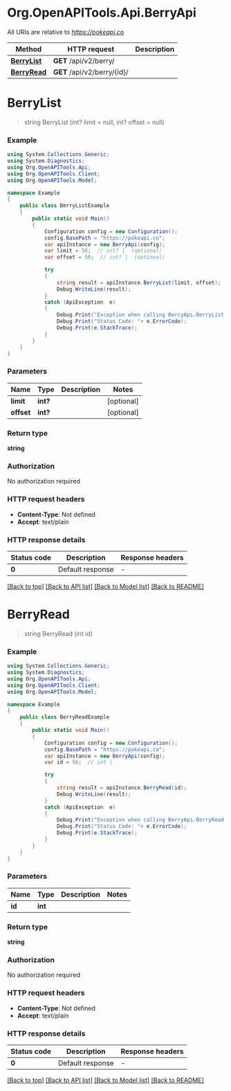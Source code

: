 # Org.OpenAPITools.Api.BerryApi

All URIs are relative to *https://pokeapi.co*

Method | HTTP request | Description
------------- | ------------- | -------------
[**BerryList**](BerryApi.md#berrylist) | **GET** /api/v2/berry/ | 
[**BerryRead**](BerryApi.md#berryread) | **GET** /api/v2/berry/{id}/ | 


<a name="berrylist"></a>
# **BerryList**
> string BerryList (int? limit = null, int? offset = null)



### Example
```csharp
using System.Collections.Generic;
using System.Diagnostics;
using Org.OpenAPITools.Api;
using Org.OpenAPITools.Client;
using Org.OpenAPITools.Model;

namespace Example
{
    public class BerryListExample
    {
        public static void Main()
        {
            Configuration config = new Configuration();
            config.BasePath = "https://pokeapi.co";
            var apiInstance = new BerryApi(config);
            var limit = 56;  // int? |  (optional) 
            var offset = 56;  // int? |  (optional) 

            try
            {
                string result = apiInstance.BerryList(limit, offset);
                Debug.WriteLine(result);
            }
            catch (ApiException  e)
            {
                Debug.Print("Exception when calling BerryApi.BerryList: " + e.Message );
                Debug.Print("Status Code: "+ e.ErrorCode);
                Debug.Print(e.StackTrace);
            }
        }
    }
}
```

### Parameters

Name | Type | Description  | Notes
------------- | ------------- | ------------- | -------------
 **limit** | **int?**|  | [optional] 
 **offset** | **int?**|  | [optional] 

### Return type

**string**

### Authorization

No authorization required

### HTTP request headers

 - **Content-Type**: Not defined
 - **Accept**: text/plain


### HTTP response details
| Status code | Description | Response headers |
|-------------|-------------|------------------|
| **0** | Default response |  -  |

[[Back to top]](#) [[Back to API list]](../README.md#documentation-for-api-endpoints) [[Back to Model list]](../README.md#documentation-for-models) [[Back to README]](../README.md)

<a name="berryread"></a>
# **BerryRead**
> string BerryRead (int id)



### Example
```csharp
using System.Collections.Generic;
using System.Diagnostics;
using Org.OpenAPITools.Api;
using Org.OpenAPITools.Client;
using Org.OpenAPITools.Model;

namespace Example
{
    public class BerryReadExample
    {
        public static void Main()
        {
            Configuration config = new Configuration();
            config.BasePath = "https://pokeapi.co";
            var apiInstance = new BerryApi(config);
            var id = 56;  // int | 

            try
            {
                string result = apiInstance.BerryRead(id);
                Debug.WriteLine(result);
            }
            catch (ApiException  e)
            {
                Debug.Print("Exception when calling BerryApi.BerryRead: " + e.Message );
                Debug.Print("Status Code: "+ e.ErrorCode);
                Debug.Print(e.StackTrace);
            }
        }
    }
}
```

### Parameters

Name | Type | Description  | Notes
------------- | ------------- | ------------- | -------------
 **id** | **int**|  | 

### Return type

**string**

### Authorization

No authorization required

### HTTP request headers

 - **Content-Type**: Not defined
 - **Accept**: text/plain


### HTTP response details
| Status code | Description | Response headers |
|-------------|-------------|------------------|
| **0** | Default response |  -  |

[[Back to top]](#) [[Back to API list]](../README.md#documentation-for-api-endpoints) [[Back to Model list]](../README.md#documentation-for-models) [[Back to README]](../README.md)

